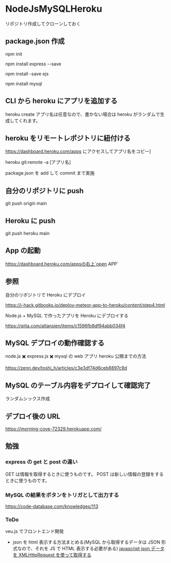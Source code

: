# NodeJsMySQLHeroku

リポジトリ作成してクローンしておく

## package.json 作成

npm init

npm install express --save

npm install -save ejs

npm install mysql

## CLI から heroku にアプリを追加する

heroku create
アプリ名は任意なので、書かない場合は heroku がランダムで生成してくれます。

## heroku をリモートレポジトリに紐付ける

https://dashboard.heroku.com/apps にアクセスしてアプリ名をコピー]

heroku git:remote -a [アプリ名]

package.json を add して commit まで実施

## 自分のリポジトリに push

git push origin main

## Heroku に push

git push heroku main

## App の起動

https://dashboard.heroku.com/appsの右上`open APP`

## 参照

自分のリポジトリで Heroku にデプロイ

https://j-hack.gitbooks.io/deploy-meteor-app-to-heroku/content/step4.html

Node.js + MySQL で作ったアプリを Heroku にデプロイする

https://qiita.com/atlansien/items/c1596fb8df94abb034f4

## MySQL デプロイの動作確認する

node.js ✖️ express.js ✖️ mysql の web アプリ heroku 公開までの方法

https://zenn.dev/toshi_h/articles/c3e3df74d6ceb8897c9d

## MySQL のテーブル内容をデプロイして確認完了

ランダムシックス作成

## デプロイ後の URL

https://morning-cove-72329.herokuapp.com/

## 勉強

### express の get と post の違い

GET は情報を取得するときに使うものです。
POST は新しい情報の登録をするときに使うものです。

### MySQL の結果をボタンをトリガとして出力する

https://code-database.com/knowledges/113

### ToDo

veu.js でフロントエンド開発

- json を html 表示する方法まとめる(MySQL から取得するデータは JSON 形式なので、それを JS で HTML 表示する必要がある)
  [javascript json データを XMLHttpRequest を使って取得する](https://mebee.info/2020/10/25/post-20785/)
